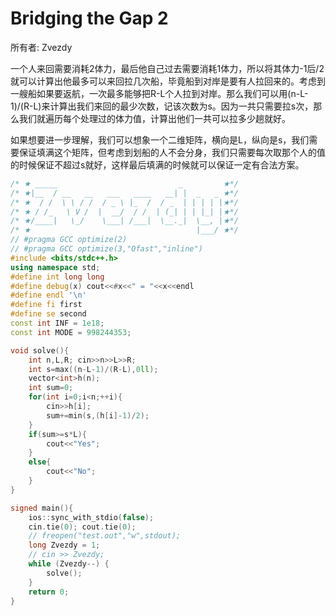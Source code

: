 # Bridging the Gap 2

所有者: Zvezdy

一个人来回需要消耗2体力，最后他自己过去需要消耗1体力，所以将其体力-1后/2就可以计算出他最多可以来回拉几次船，毕竟船到对岸是要有人拉回来的。考虑到一艘船如果要返航，一次最多能够把R-L个人拉到对岸。那么我们可以用(n-L-1)/(R-L)来计算出我们来回的最少次数，记该次数为s。因为一共只需要拉s次，那么我们就遍历每个处理过的体力值，计算出他们一共可以拉多少趟就好。

如果想要进一步理解，我们可以想象一个二维矩阵，横向是L，纵向是s，我们需要保证填满这个矩阵，但考虑到划船的人不会分身，我们只需要每次取那个人的值的时候保证不超过s就好，这样最后填满的时候就可以保证一定有合法方案。

```cpp
/* ★ _____                           _         ★*/
/* ★|__  / __   __   ___   ____   __| |  _   _ ★*/
/* ★  / /  \ \ / /  / _ \ |_  /  / _  | | | | |★*/
/* ★ / /_   \ V /  |  __/  / /  | (_| | | |_| |★*/
/* ★/____|   \_/    \___| /___|  \__._|  \__, |★*/
/* ★                                     |___/ ★*/
// #pragma GCC optimize(2)
// #pragma GCC optimize(3,"Ofast","inline")
#include <bits/stdc++.h>
using namespace std;
#define int long long
#define debug(x) cout<<#x<<" = "<<x<<endl
#define endl '\n'
#define fi first
#define se second
const int INF = 1e18;
const int MODE = 998244353;

void solve(){
    int n,L,R; cin>>n>>L>>R;
    int s=max((n-L-1)/(R-L),0ll);
    vector<int>h(n);
    int sum=0;
    for(int i=0;i<n;++i){
        cin>>h[i];
        sum+=min(s,(h[i]-1)/2);
    }    
    if(sum>=s*L){
        cout<<"Yes";
    }
    else{
        cout<<"No";
    }
}

signed main(){
    ios::sync_with_stdio(false);
    cin.tie(0); cout.tie(0);
    // freopen("test.out","w",stdout);
    long Zvezdy = 1;
    // cin >> Zvezdy;
    while (Zvezdy--) {
        solve();
    }
    return 0;
}

```